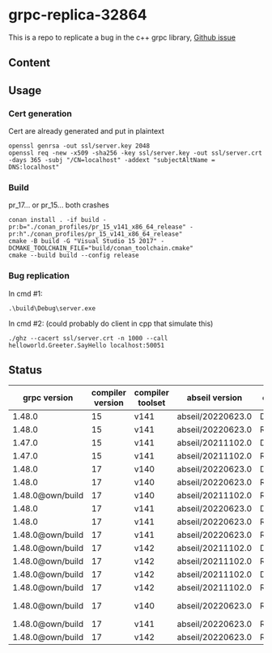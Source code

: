 # grpc-replica-32864

This is a repo to replicate a bug in the c++ grpc library, [Github issue](https://github.com/grpc/grpc/issues/32864)

## Content


## Usage

### Cert generation

Cert are already generated and put in plaintext

```
openssl genrsa -out ssl/server.key 2048
openssl req -new -x509 -sha256 -key ssl/server.key -out ssl/server.crt -days 365 -subj "/CN=localhost" -addext "subjectAltName = DNS:localhost"
```

### Build

pr_17... or pr_15... both crashes

```
conan install . -if build -pr:b="./conan_profiles/pr_15_v141_x86_64_release" -pr:h"./conan_profiles/pr_15_v141_x86_64_release"
cmake -B build -G "Visual Studio 15 2017" -DCMAKE_TOOLCHAIN_FILE="build/conan_toolchain.cmake"
cmake --build build --config release
```

### Bug replication

In cmd #1:
```
.\build\Debug\server.exe
```

In cmd #2: (could probably do client in cpp that simulate this)
```
./ghz --cacert ssl/server.crt -n 1000 --call helloworld.Greeter.SayHello localhost:50051
```

## Status

| grpc version | compiler version | compiler toolset | abseil version | config | status |
| --- | --- | --- | --- | --- | --- |
| 1.48.0 | 15 | v141 | abseil/20220623.0 | Debug | &#x2611; |
| 1.48.0 | 15 | v141 | abseil/20220623.0 | Release | &#x2612; |
| 1.47.0 | 15 | v141 | abseil/20211102.0 | Debug | &#x2611; |
| 1.47.0 | 15 | v141 | abseil/20211102.0 | Release | &#x2612; |
| 1.48.0 | 17 | v140 | abseil/20220623.0 | Debug | &#x2611; |
| 1.48.0 | 17 | v140 | abseil/20220623.0 | Release | ? |
| 1.48.0@own/build | 17 | v140 | abseil/20211102.0 | Release | &#x2611; |
| 1.48.0 | 17 | v141 | abseil/20220623.0 | Debug | &#x2611; |
| 1.48.0 | 17 | v141 | abseil/20220623.0 | Release | &#x2612; |
| 1.48.0@own/build | 17 | v141 | abseil/20220623.0 | Release | &#x2612; |
| 1.48.0@own/build | 17 | v142 | abseil/20211102.0 | Debug | &#x2611; |
| 1.48.0@own/build | 17 | v142 | abseil/20211102.0 | Release | &#x2611; |
| 1.48.0@own/build | 17 | v142 | abseil/20211102.0 | Debug | ? |
| 1.48.0@own/build | 17 | v142 | abseil/20211102.0 | Release | &#x2611; |
| 1.48.0@own/build | 17 | v140 | abseil/20220623.0 | Release | not buildable |
| 1.48.0@own/build | 17 | v141 | abseil/20220623.0 | Release | &#x2612; |
| 1.48.0@own/build | 17 | v142 | abseil/20220623.0 | Release | &#x2611; |